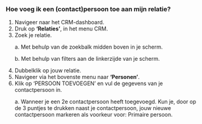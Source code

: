 ### Hoe voeg ik een (contact)persoon toe aan mijn relatie?
1.	Navigeer naar het CRM-dashboard. 
2.	Druk op **‘Relaties’**, in het menu CRM.
3.	Zoek je relatie. <p>
a.	Met behulp van de zoekbalk midden boven in je scherm. <p>
b.	Met behulp van filters aan de linkerzijde van je scherm.
4.	Dubbelklik op jouw relatie.
5.	Navigeer via het bovenste menu naar **‘Personen’**.
6.	Klik op ‘PERSOON TOEVOEGEN’ en vul de gegevens van je contactpersoon in. <p>
a.	Wanneer je een 2e contactpersoon heeft toegevoegd. Kun je, door op de 3 puntjes te drukken naast je contactpersoon, jouw nieuwe contactpersoon markeren als voorkeur voor: Primaire persoon.

